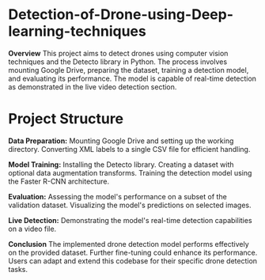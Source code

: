 # Detection-of-Drone-using-Deep-learning-techniques

**Overview**
This project aims to detect drones using computer vision techniques and the Detecto library in Python. The process involves mounting Google Drive, preparing the dataset, training a detection model, and evaluating its performance. The model is capable of real-time detection as demonstrated in the live video detection section.

# Project Structure

**Data Preparation:**
Mounting Google Drive and setting up the working directory.
Converting XML labels to a single CSV file for efficient handling.

**Model Training:**
Installing the Detecto library.
Creating a dataset with optional data augmentation transforms.
Training the detection model using the Faster R-CNN architecture.

**Evaluation:**
Assessing the model's performance on a subset of the validation dataset.
Visualizing the model's predictions on selected images.

**Live Detection:**
Demonstrating the model's real-time detection capabilities on a video file.

**Conclusion**
The implemented drone detection model performs effectively on the provided dataset. Further fine-tuning could enhance its performance. Users can adapt and extend this codebase for their specific drone detection tasks.

